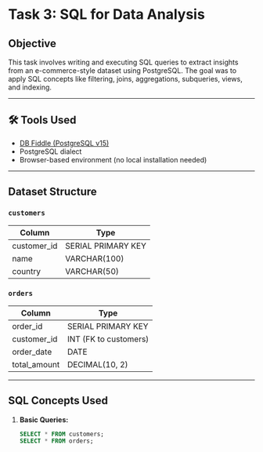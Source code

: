 

# Task 3: SQL for Data Analysis

## Objective

This task involves writing and executing SQL queries to extract insights from an e-commerce-style dataset using PostgreSQL. The goal was to apply SQL concepts like filtering, joins, aggregations, subqueries, views, and indexing.

---

## 🛠️ Tools Used

- [DB Fiddle (PostgreSQL v15)](https://www.db-fiddle.com/)
- PostgreSQL dialect
- Browser-based environment (no local installation needed)

---

## Dataset Structure

### `customers`
| Column       | Type          |
|--------------|---------------|
| customer_id  | SERIAL PRIMARY KEY |
| name         | VARCHAR(100)  |
| country      | VARCHAR(50)   |

### `orders`
| Column       | Type              |
|--------------|-------------------|
| order_id     | SERIAL PRIMARY KEY |
| customer_id  | INT (FK to customers) |
| order_date   | DATE              |
| total_amount | DECIMAL(10, 2)    |

---

## SQL Concepts Used

1. **Basic Queries:**
   ```sql
   SELECT * FROM customers;
   SELECT * FROM orders;

